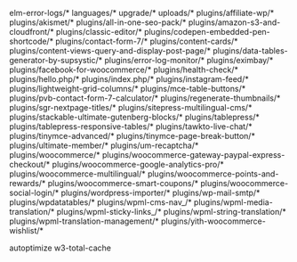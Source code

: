 elm-error-logs/*
languages/*
upgrade/*
uploads/*
plugins/affiliate-wp/*
plugins/akismet/*
plugins/all-in-one-seo-pack/*
plugins/amazon-s3-and-cloudfront/*
plugins/classic-editor/*
plugins/codepen-embedded-pen-shortcode/*
plugins/contact-form-7/*
plugins/content-cards/*
plugins/content-views-query-and-display-post-page/*
plugins/data-tables-generator-by-supsystic/*
plugins/error-log-monitor/*
plugins/eximbay/*
plugins/facebook-for-woocommerce/*
plugins/health-check/*
plugins/hello.php/*
plugins/index.php/*
plugins/instagram-feed/*
plugins/lightweight-grid-columns/*
plugins/mce-table-buttons/*
plugins/pvb-contact-form-7-calculator/*
plugins/regenerate-thumbnails/*
plugins/sgr-nextpage-titles/*
plugins/sitepress-multilingual-cms/*
plugins/stackable-ultimate-gutenberg-blocks/*
plugins/tablepress/*
plugins/tablepress-responsive-tables/*
plugins/tawkto-live-chat/*
plugins/tinymce-advanced/*
plugins/tinymce-page-break-button/*
plugins/ultimate-member/*
plugins/um-recaptcha/*
plugins/woocommerce/*
plugins/woocommerce-gateway-paypal-express-checkout/*
plugins/woocommerce-google-analytics-pro/*
plugins/woocommerce-multilingual/*
plugins/woocommerce-points-and-rewards/*
plugins/woocommerce-smart-coupons/*
plugins/woocommerce-social-login/*
plugins/wordpress-importer/*
plugins/wp-mail-smtp/*
plugins/wpdatatables/*
plugins/wpml-cms-nav_/*
plugins/wpml-media-translation/*
plugins/wpml-sticky-links_/*
plugins/wpml-string-translation/*
plugins/wpml-translation-management/*
plugins/yith-woocommerce-wishlist/*

autoptimize
w3-total-cache


